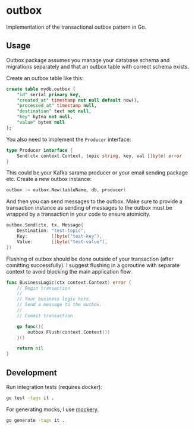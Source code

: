# outbox

Implementation of the transactional outbox pattern in Go.

## Usage

Outbox package assumes you manage your database schema and migrations separately and that an outbox table with correct schema exists.

Create an outbox table like this:

```sql
create table mydb.outbox (
	"id" serial primary key,
	"created_at" timestamp not null default now(),
	"processed_at" timestamp null,
	"destination" text not null,
	"key" bytea not null,
	"value" bytea null
);
```

You also need to implement the `Producer` interface:

```go
type Producer interface {
	Send(ctx context.Context, topic string, key, val []byte) error
}
```

This could be your Kafka sarama producer or your email sending package etc. Create a new outbox instance:

```go
outbox := outbox.New(tableName, db, producer)
```

And then you can send messages to the outbox. Make sure to provide a transaction instance as sending of messages to the outbox must be wrapped by a transaction in your code to ensure atomicity.

```go
outbox.Send(ctx, tx, Message{
	Destination: "test-topic",
	Key:         []byte("test-key"),
	Value:       []byte("test-value"),
})
```

Flushing of outbox should be done outside of your transaction (after comitting successfully). I suggest flushing in a goroutine with separate context to avoid blocking the main application flow.

```go
func BusinessLogic(ctx context.Context) error {
    // Begin transaction
    //
    // Your business logic here.
    // Send a message to the outbox.
    //
    // Commit transaction

    go func(){
        outbox.Flush(context.Context())
    }()

    return nil
}
```

## Development

Run integration tests (requires docker):

```sh
go test -tags it .
```

For generating mocks, I use [mockery](https://github.com/vektra/mockery).

```sh
go generate -tags it .
```